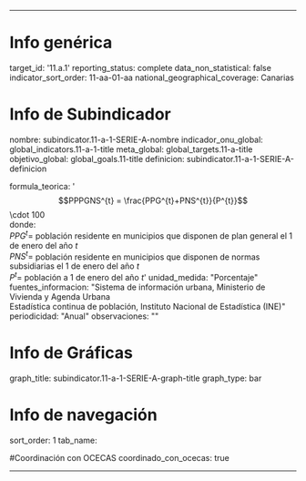 ---

# Info genérica
target_id: '11.a.1'
reporting_status: complete
data_non_statistical: false
indicator_sort_order: 11-aa-01-aa
national_geographical_coverage: Canarias

# Info de Subindicador
nombre: subindicator.11-a-1-SERIE-A-nombre
indicador_onu_global: global_indicators.11-a-1-title
meta_global: global_targets.11-a-title
objetivo_global: global_goals.11-title
definicion: subindicator.11-a-1-SERIE-A-definicion

formula_teorica: '$$PPPGNS^{t} = \frac{PPG^{t}+PNS^{t}}{P^{t}}$$ \cdot 100<br>
donde: <br>
$PPG^{t} =$ población residente en municipios que disponen de plan general el 1 de enero del año $t$<br>
$PNS^{t} =$ población residente en municipios que disponen de normas subsidiarias el 1 de enero del año $t$<br>
$P^{t} =$ población a 1 de enero del año $t$'
unidad_medida: "Porcentaje"
fuentes_informacion: "Sistema de información urbana, Ministerio de Vivienda y Agenda Urbana<br>
Estadística continua de población, Instituto Nacional de Estadística (INE)"
periodicidad: "Anual"
observaciones: ""

# Info de Gráficas
graph_title: subindicator.11-a-1-SERIE-A-graph-title
graph_type: bar

# Info de navegación
sort_order: 1
tab_name:

#Coordinación con OCECAS
coordinado_con_ocecas: true

---